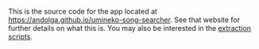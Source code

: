 This is the source code for the app located at https://andolga.github.io/umineko-song-searcher.
See that website for further details on what this is.
You may also be interested in the [extraction scripts](../../tree/master/extraction).
